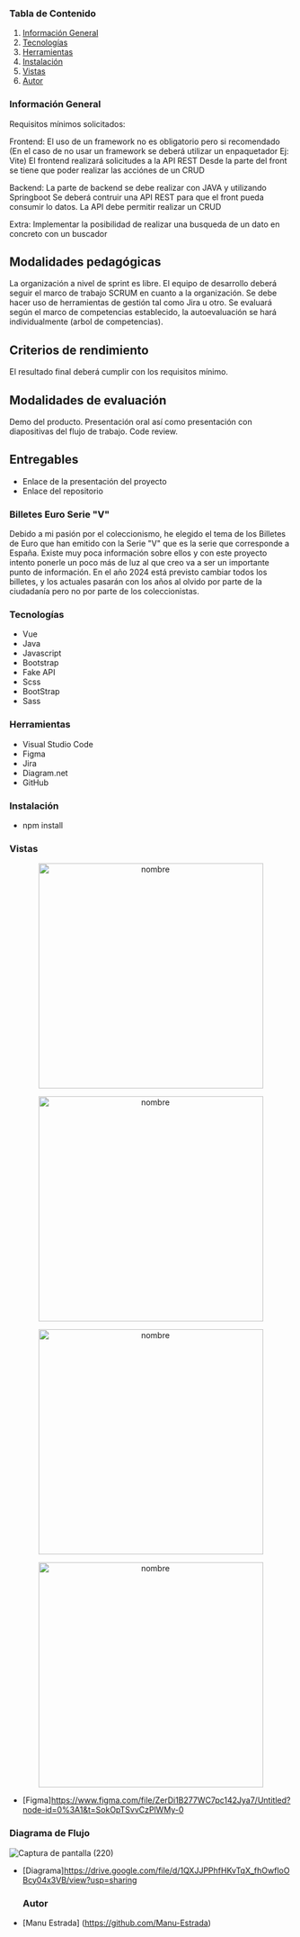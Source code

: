 ### Tabla de Contenido
1. [Información General](#Info-General)
2. [Tecnologías](#Tecnologías)
3. [Herramientas](#Herramientas)
4. [Instalación](#Instalación)
5. [Vistas](#Vistas)
6. [Autor](#Autor)


### Información General 
Requisitos mínimos solicitados:

Frontend: El uso de un framework no es obligatorio pero si recomendado (En el caso de no usar un framework se deberá utilizar un enpaquetador Ej: Vite) El frontend realizará solicitudes a la API REST Desde la parte del front se tiene que poder realizar las acciónes de un CRUD

Backend: La parte de backend se debe realizar con JAVA y utilizando Springboot Se deberá contruir una API REST para que el front pueda consumir lo datos. La API debe permitir realizar un CRUD

Extra: Implementar la posibilidad de realizar una busqueda de un dato en concreto con un buscador

## Modalidades pedagógicas
La organización a nivel de sprint es libre. El equipo de desarrollo deberá seguir el marco de trabajo SCRUM en cuanto a la organización. Se debe hacer uso de herramientas de gestión tal como Jira u otro. Se evaluará según el marco de competencias establecido, la autoevaluación se hará individualmente (arbol de competencias).

## Criterios de rendimiento
El resultado final deberá cumplir con los requisitos mínimo.

## Modalidades de evaluación
Demo del producto. Presentación oral así como presentación con diapositivas del flujo de trabajo. Code review.

## Entregables
- Enlace de la presentación del proyecto
- Enlace del repositorio

### Billetes Euro Serie "V"
Debido a mi pasión por el coleccionismo, he elegido el tema de los Billetes de Euro que han emitido con la Serie "V" que es la serie que corresponde a España.
Existe muy poca información sobre ellos y con este proyecto intento ponerle un poco más de luz al que creo va a ser un importante punto de información.
En el año 2024 está previsto cambiar todos los billetes, y los actuales pasarán con los años al olvido por parte de la ciudadanía pero no por parte de los coleccionistas.


### Tecnologías
- Vue
- Java
- Javascript
- Bootstrap
- Fake API
- Scss
- BootStrap
- Sass

### Herramientas
- Visual Studio Code
- Figma
- Jira
- Diagram.net
- GitHub

### Instalación

- npm install



###  Vistas


<p align="center"><img width="400" alt="nombre" src="https://user-images.githubusercontent.com/116894398/222897213-180f918b-8e65-49d3-91c6-ab8d7fca85ab.png"></p>

<p align="center"><img width="400" alt="nombre" src="https://user-images.githubusercontent.com/116894398/222897289-11cfdd41-a6af-4092-827f-b66c0f099cf3.png"></p>
<p align="center"><img width="400" alt="nombre" src="https://user-images.githubusercontent.com/116894398/222897316-63de2064-5a0d-490c-80d3-f50d960966f5.png"></p>
<p align="center"><img width="400" alt="nombre" src="https://user-images.githubusercontent.com/116894398/222897337-b5154c3c-e1b4-4b01-9ed2-1f54117f7d2b.png"></p>

- [Figma]https://www.figma.com/file/ZerDi1B277WC7pc142Jya7/Untitled?node-id=0%3A1&t=SokOpTSvvCzPlWMy-0



### Diagrama de Flujo


![Captura de pantalla (220)](https://user-images.githubusercontent.com/116894398/222897467-e54da1f6-89c7-4225-a4f5-63f5e706e028.png)

- [Diagrama]https://drive.google.com/file/d/1QXJJPPhfHKvTqX_fhOwfloOBcy04x3VB/view?usp=sharing





  ### Autor
- [Manu Estrada] (https://github.com/Manu-Estrada)
